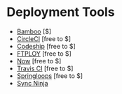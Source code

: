 # Deployment Tools 

* [Bamboo](https://www.atlassian.com/software/bamboo/) [$]
* [CircleCI](https://circleci.com/) [free to $]
* [Codeship](https://codeship.com/) [free to $]
* [FTPLOY](http://ftploy.com/) [free to $]
* [Now](https://zeit.co/now) [free to $]
* [Travis CI](http://docs.travis-ci.com/) [free to $]
* [Springloops](http://www.springloops.io/) [free to $]
* [Sync Ninja](http://www.syncninja.com/)







































 






